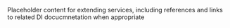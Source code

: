 Placeholder content for extending services, including references and links to related DI docucmnetation when appropriate